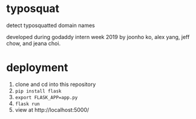 # typosquat
detect typosquatted domain names 

developed during godaddy intern week 2019 by joonho ko, alex yang, jeff chow, and jeana choi.

# deployment

1. clone and cd into this repository
2. `pip install flask`
3. `export FLASK_APP=app.py`
4. `flask run`
5. view at http://localhost:5000/
